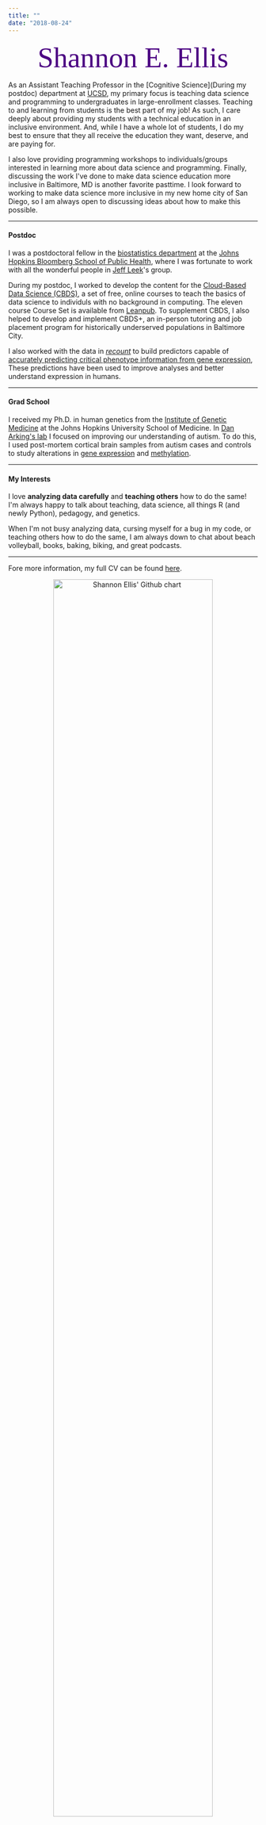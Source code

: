```yaml
---
title: ""
date: "2018-08-24"
---
```


<center><font color="#4B0082"><font style="font-size:6vw"><font face='Great Vibes'>Shannon E. Ellis</font></font></font></center>

As an Assistant Teaching Professor in the [Cognitive Science](During my postdoc) department at [UCSD](https://ucsd.edu/), my primary focus is teaching data science and programming to undergraduates in large-enrollment classes. Teaching to and learning from students is the best part of my job! As such, I care deeply about providing my students with a technical education in an inclusive environment. And, while I have a whole lot of students, I do my best to ensure that they all receive the education they want, deserve, and are paying for.

I also love providing programming workshops to individuals/groups interested in learning more about data science and programming. Finally, discussing the work I've done to make data science education more inclusive in Baltimore, MD is another favorite pasttime. I look forward to working to make data science more inclusive in my new home city of San Diego, so I am always open to discussing ideas about how to make this possible.

---

#### Postdoc

I was a postdoctoral fellow in the [biostatistics department](http://www.jhsph.edu/departments/biostatistics/) at the [Johns Hopkins Bloomberg School of Public Health](http://www.jhsph.edu/), where I was fortunate to work with all the wonderful people in [Jeff Leek](http://jtleek.com/)'s group.

During my postdoc, I worked to develop the content for the [Cloud-Based Data Science (CBDS)](https://www.clouddatascience.org/), a set of free, online courses to teach the basics of data science to individuls with no background in computing. The eleven course Course Set is available from [Leanpub](https://leanpub.com/universities/set/jhu/cloud-based-data-science
). To supplement CBDS, I also helped to develop and implement CBDS+, an in-person tutoring and job placement program for historically underserved populations in Baltimore City. 

I also worked with the data in *[recount](https://jhubiostatistics.shinyapps.io/recount/)* to build predictors capable of [accurately predicting critical phenotype information from gene expression](https://academic.oup.com/nar/article/46/9/e54/4920847), These predictions have been used to improve analyses and better understand expression in humans.

---

#### Grad School

I received my Ph.D. in human genetics from the [Institute of Genetic Medicine](https://igm.jhmi.edu/) at the Johns Hopkins University School of Medicine.  In [Dan Arking's lab](http://www.arkinglab.org/) I focused on improving our understanding of autism. To do this, I used post-mortem cortical brain samples from autism cases and controls to study alterations in [gene expression](http://www.nature.com/articles/ncomms6748) and [methylation](https://molecularautism.biomedcentral.com/articles/10.1186/s13229-017-0119-y).  
   
---

#### My Interests
   
I love **analyzing data carefully** and **teaching others** how to do the same! I'm always happy to talk about teaching, data science, all things R (and newly Python), pedagogy, and genetics.

When I'm not busy analyzing data, cursing myself for a bug in my code, or teaching others how to do the same, I am always down to chat about beach volleyball, books, baking, biking, and great podcasts. 

---

Fore more information, my full CV can be found [here](../../CV/Ellis_CV.pdf).


<center><img src="http://ghchart.rshah.org/4b0082/ShanEllis" alt="Shannon Ellis' Github chart" /, width = "80%", height = "80%"></a></center>